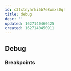 ```yaml
---
id: c3txtnyhrki5b7e8wmxs0qr
title: debug
desc: ''
updated: 1627140460425
created: 1627140450911
---
```




## Debug
<!-- How to step through tests using debugger -->

### Breakpoints
<!-- Setting Breakpoints -->

